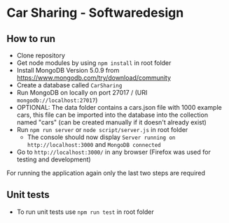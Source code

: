 # Car Sharing - Softwaredesign

## How to run
* Clone repository
* Get node modules by using `npm install` in root folder
* Install MongoDB Version 5.0.9 from https://www.mongodb.com/try/download/community
* Create a database called `CarSharing`
* Run MongoDB on locally on port 27017 / (URI `mongodb://localhost:27017`)
* OPTIONAL: The data folder contains a cars.json file with 1000 example cars, this file can be imported into the database into the collection named "cars" (can be created manually if it doesn't already exist)
* Run `npm run server` or `node script/server.js` in root folder
    * The console should now display `Server running on http://localhost:3000` and `MongoDB connected`
* Go to `http://localhost:3000/` in any browser (Firefox was used for testing and development)

For running the application again only the last two steps are required

## Unit tests
* To run unit tests use `npm run test` in root folder
